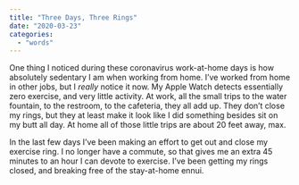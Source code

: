```yaml
---
title: "Three Days, Three Rings"
date: "2020-03-23"
categories: 
  - "words"
---
```


One thing I noticed during these coronavirus work-at-home days is how absolutely sedentary I am when working from home. I’ve worked from home in other jobs, but I _really_ notice it now. My Apple Watch detects essentially zero exercise, and very little activity. At work, all the small trips to the water fountain, to the restroom, to the cafeteria, they all add up. They don’t close my rings, but they at least make it look like I did something besides sit on my butt all day. At home all of those little trips are about 20 feet away, max.

In the last few days I’ve been making an effort to get out and close my exercise ring. I no longer have a commute, so that gives me an extra 45 minutes to an hour I can devote to exercise. I’ve been getting my rings closed, and breaking free of the stay-at-home ennui.
